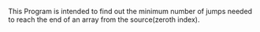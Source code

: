 This Program is intended to find out the minimum number of jumps needed to reach the end of an array from the source(zeroth index).